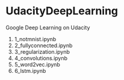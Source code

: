 # UdacityDeepLearning
Google Deep Learning on Udacity

1. 1_notmnist.ipynb
2. 2_fullyconnected.ipynb
3. 3_regularization.ipynb
4. 4_convolutions.ipynb
5. 5_word2vec.ipynb
6. 6_lstm.ipynb

